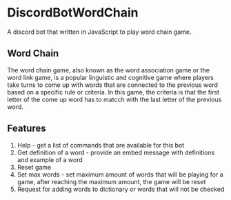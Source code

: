 # DiscordBotWordChain

A discord bot that written in JavaScript to play word chain game. 

## Word Chain

The word chain game, also known as the word association game or the word link game, is a popular linguistic and cognitive game where players take turns to come up with words that are connected to the previous word based on a specific rule or criteria. In this game, the criteria is that the first letter of the come up word has to matcch with the last letter of the previous word. 

## Features
1. Help - get a list of commands that are available for this bot
2. Get definition of a word - provide an embed message with definitions and example of a word
3. Reset game
4. Set max words - set maximum amount of words that will be playing for a game, after reaching the maximum amount, the game will be reset
5. Request for adding words to dictionary or words that will not be checked
